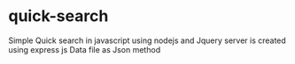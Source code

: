 # quick-search
Simple Quick search in javascript using nodejs and Jquery
server is created using express js
Data file as Json method
